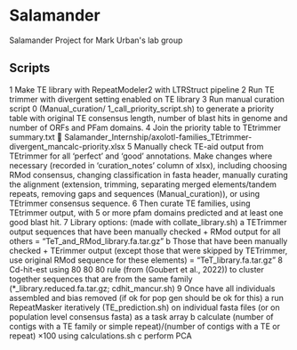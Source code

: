 # Salamander
Salamander Project for Mark Urban's lab group

## Scripts
1 	Make TE library with RepeatModeler2 with LTRStruct pipeline
2	Run TE trimmer with divergent setting enabled on TE library
3	Run manual curation script 0 (Manual_curation/ 1_call_priority_script.sh) to generate a priority table with original TE consensus length, number of blast hits in genome and number of ORFs and PFam domains.
4	Join the priority table to TEtrimmer summary.txt  Salamander_Internship/axolotl-families_TEtrimmer-divergent_mancalc-priority.xlsx
5	Manually check TE-aid output from TEtrimmer for all ‘perfect’ and ‘good’ annotations. Make changes where necessary (recorded in ‘curation_notes’ column of xlsx), including choosing RMod consensus, changing classification in fasta header, manually curating the alignment (extension, trimming, separating merged elements/tandem repeats, removing gaps and sequences (Manual_curation)), or using TEtrimmer consensus sequence.
6	Then curate TE families, using TEtrimmer output, with 5 or more pfam domains predicted and at least one good blast hit.
7	Library options: (made with collate_library.sh)
	 a TETrimmer output sequences that have been manually checked + RMod output for all others = “TeT_and_RMod_library.fa.tar.gz”
	 b Those that have been manually checked + TErimmer output (except those that were skipped by TETrimmer, use original RMod sequence for these elements) = “TeT_library.fa.tar.gz”
8	Cd-hit-est using 80 80 80 rule (from (Goubert et al., 2022)) to cluster together sequences that are from the same family (*_library.reduced.fa.tar.gz; cdhit_mancur.sh)
9	Once have all individuals assembled and bias removed (if ok for pop gen should be ok for this) 
	a run RepeatMasker iteratively (TE_prediction.sh) on individual fasta files (or on population level consensus fasta) as a task array
	b calculate (number of contigs with a TE family or simple repeat)/(number of contigs with a TE or repeat)  ×100 using calculations.sh
	c perform PCA
